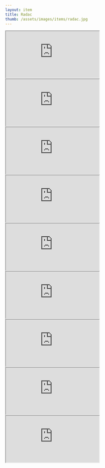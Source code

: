 ```yaml
---
layout: item
title: Radac
thumb: /assets/images/items/radac.jpg
---
```

<iframe src="http://magic-items.herokuapp.com/item/embed/hk622bd"></iframe>
<iframe src="http://magic-items.herokuapp.com/item/embed/7w3hzfh"></iframe>
<iframe src="http://magic-items.herokuapp.com/item/embed/czjqcs5"></iframe>
<iframe src="http://magic-items.herokuapp.com/item/embed/7dlcpbn"></iframe>

<iframe src="http://magic-items.herokuapp.com/item/embed/vgmyds5"></iframe>
<iframe src="http://magic-items.herokuapp.com/item/embed/6jcjnkz"></iframe>
<iframe src="http://magic-items.herokuapp.com/item/embed/sfuxop2"></iframe>
<iframe src="http://magic-items.herokuapp.com/item/embed/i3phz3l"></iframe>
<iframe src="http://magic-items.herokuapp.com/item/embed/s5x7o42"></iframe>
